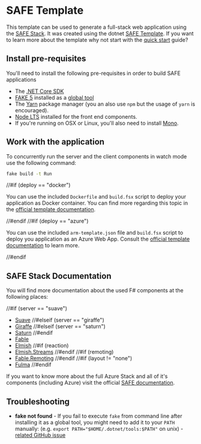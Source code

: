 # SAFE Template

This template can be used to generate a full-stack web application using the [SAFE Stack](https://safe-stack.github.io/). It was created using the dotnet [SAFE Template](https://safe-stack.github.io/docs/template-overview/). If you want to learn more about the template why not start with the [quick start](https://safe-stack.github.io/docs/quickstart/) guide?

## Install pre-requisites

You'll need to install the following pre-requisites in order to build SAFE applications

* The [.NET Core SDK](https://www.microsoft.com/net/download)
* [FAKE 5](https://fake.build/) installed as a [global tool](https://fake.build/fake-gettingstarted.html#Install-FAKE)
* The [Yarn](https://yarnpkg.com/lang/en/docs/install/) package manager (you an also use `npm` but the usage of `yarn` is encouraged).
* [Node LTS](https://nodejs.org/en/download/) installed for the front end components.
* If you're running on OSX or Linux, you'll also need to install [Mono](https://www.mono-project.com/docs/getting-started/install/).

## Work with the application

To concurrently run the server and the client components in watch mode use the following command:

```bash
fake build -t Run
```

//#if (deploy == "docker")

You can use the included `Dockerfile` and `build.fsx` script to deploy your application as Docker container. You can find more regarding this topic in the [official template documentation](https://safe-stack.github.io/docs/template-docker/).

//#endif
//#if (deploy == "azure")

You can use the included `arm-template.json` file and `build.fsx` script to deploy you application as an Azure Web App. Consult the [official template documentation](https://safe-stack.github.io/docs/template-appservice/) to learn more.

//#endif

## SAFE Stack Documentation

You will find more documentation about the used F# components at the following places:

//#if (server == "suave")
* [Suave](https://suave.io/index.html)
//#elseif (server == "giraffe")
* [Giraffe](https://github.com/giraffe-fsharp/Giraffe/blob/master/DOCUMENTATION.md)
//#elseif (server == "saturn")
* [Saturn](https://saturnframework.org/docs/)
//#endif
* [Fable](https://fable.io/docs/)
* [Elmish](https://elmish.github.io/elmish/)
//#if (reaction)
* [Elmish.Streams](https://elmish-streams.readthedocs.io/)
//#endif
//#if (remoting)
* [Fable.Remoting](https://zaid-ajaj.github.io/Fable.Remoting/)
//#endif
//#if (layout != "none")
* [Fulma](https://fulma.github.io/Fulma/)
//#endif

If you want to know more about the full Azure Stack and all of it's components (including Azure) visit the official [SAFE documentation](https://safe-stack.github.io/docs/).

## Troubleshooting

* **fake not found** - If you fail to execute `fake` from command line after installing it as a global tool, you might need to add it to your `PATH` manually: (e.g. `export PATH="$HOME/.dotnet/tools:$PATH"` on unix) - [related GitHub issue](https://github.com/dotnet/cli/issues/9321)
